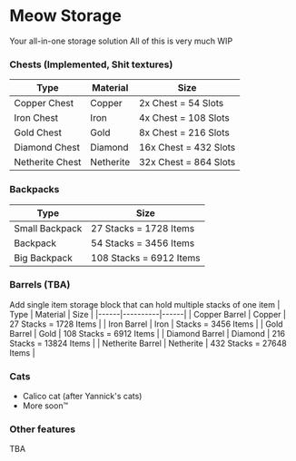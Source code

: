 # Meow Storage
Your all-in-one storage solution
All of this is very much WIP

### Chests (Implemented, Shit textures)
| Type | Material | Size |
|------|----------|------|
| Copper Chest | Copper | 2x Chest = 54 Slots |
| Iron Chest | Iron | 4x Chest = 108 Slots |
| Gold Chest | Gold | 8x Chest = 216 Slots |
| Diamond Chest | Diamond | 16x Chest = 432 Slots |
| Netherite Chest | Netherite | 32x Chest = 864 Slots |

### Backpacks
| Type | Size |
|------|------|
| Small Backpack | 27 Stacks = 1728 Items |
| Backpack | 54 Stacks = 3456 Items |
| Big Backpack | 108 Stacks = 6912 Items |

### Barrels (TBA)
Add single item storage block that can hold multiple stacks of one item
| Type | Material | Size |
|------|----------|------|
| Copper Barrel | Copper | 27 Stacks = 1728 Items |
| Iron Barrel | Iron |   Stacks = 3456 Items |
| Gold Barrel | Gold | 108 Stacks = 6912 Items |
| Diamond Barrel | Diamond | 216 Stacks = 13824 Items |
| Netherite Barrel | Netherite | 432 Stacks = 27648 Items |

### Cats
- Calico cat (after Yannick's cats)
- More soon™️

### Other features
TBA
